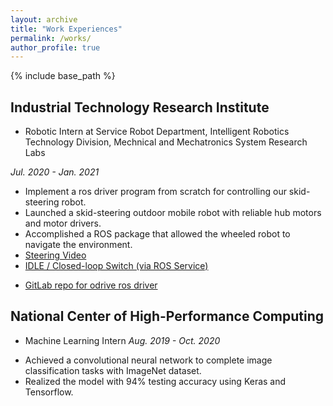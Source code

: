 ```yaml
---
layout: archive
title: "Work Experiences"
permalink: /works/
author_profile: true
---
```


{% include base_path %}

## Industrial Technology Research Institute  
- Robotic Intern at Service Robot Department, Intelligent Robotics Technology Division, Mechnical and Mechatronics System Research Labs  
<!-- Mechnical and Mechatronics System Research Labs) 智慧機器人技術組(Intelligent Robotics Technology Division) 服務型機器人技術部(Service Robot Department) -->
*Jul. 2020 - Jan. 2021*  
* Implement a ros driver program from scratch for controlling our skid-steering robot.  
* Launched a skid-steering outdoor mobile robot with reliable hub motors and motor drivers.      
* Accomplished a ROS package that allowed the wheeled robot to navigate the environment.  
* [Steering Video](https://drive.google.com/file/d/1NyFRt79YzM3azaviLcz2Dt8Tn5gh6NSv/view?usp=sharing)  
* [IDLE / Closed-loop Switch (via ROS Service)](https://drive.google.com/file/d/1fKVTdZ7AaRqk3uxVlwn9kkac-rvJZoYx/view?usp=sharing)  
<!-- * [Autonomous Floor Scrubber](https://drive.google.com/file/d/1NyFRt79YzM3azaviLcz2Dt8Tn5gh6NSv/view?usp=sharing)   -->
* [GitLab repo for odrive ros driver](https://gitlab.com/106030009/odrive_ros_itri)

## National Center of High-Performance Computing   
- Machine Learning Intern
*Aug. 2019 - Oct. 2020*     

* Achieved a convolutional neural network to complete image classification tasks with ImageNet dataset.
* Realized the model with 94\% testing accuracy using Keras and Tensorflow.
<!-- TODO: photo & Video & Github Links. -->


